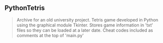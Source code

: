 ﻿## PythonTetris
> Archive for an old university project.
> Tetris game developed in Python using the graphical module Tkinter.
> Stores game information in 'txt' files so they can be loaded at a later date.
> Cheat codes included as comments at the top of 'main.py'
